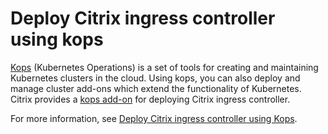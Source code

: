 # Deploy Citrix ingress controller using kops

[Kops](https://github.com/kubernetes/kops) (Kubernetes Operations) is a set of tools for creating and maintaining Kubernetes clusters in the cloud. Using kops, you can also deploy and manage cluster add-ons which extend the functionality of Kubernetes. Citrix provides a [kops add-on](https://github.com/kubernetes/kops/tree/master/addons/ingress-citrix) for deploying Citrix ingress controller.

For more information, see [Deploy Citrix ingress controller using Kops](https://docs.citrix.com/en-us/citrix-k8s-ingress-controller/deploy/cic-kops.html).
